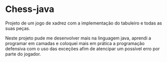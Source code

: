 # Chess-java
Projeto de um jogo de xadrez com a implementação do tabuleiro e todas as suas peças.

Neste projeto pude me desenvolver mais na linguagem java, aprendi a programar em camadas e coloquei mais em prática a programação defensiva com o uso 
das exceções afim de atencipar um possível erro por parte do jogador.
